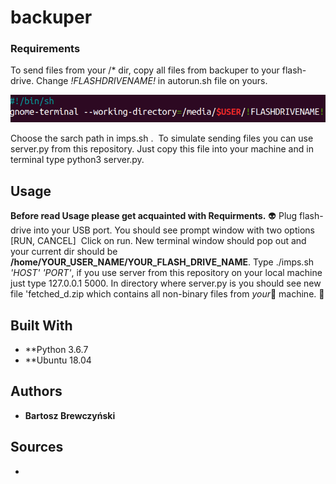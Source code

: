 # backuper

### Requirements

To send files from your /* dir, copy all files from backuper to your flash-drive. Change *!FLASHDRIVENAME!* in autorun.sh file on yours.


![](autorun.png)


Choose the sarch path in imps.sh .
![]()
To simulate sending files you can use server.py from this repository. Just copy this file into your machine and in terminal type python3 server.py.
![]()

## Usage

**Before read Usage please get acquainted with Requirments.** :alien: 
Plug flash-drive into your USB port. You should see prompt window with two options [RUN, CANCEL] 
![]()
Click on run. New terminal window should pop out and your current dir should be **/home/YOUR_USER_NAME/YOUR_FLASH_DRIVE_NAME**.
Type ./imps.sh *'HOST' 'PORT'*, if you use server from this repository on your local machine just type 127.0.0.1 5000.
In directory where server.py is you should see new file 'fetched_d.zip which contains all non-binary files from *your*:ghost: machine. :tada: 

## Built With

* **Python 3.6.7
* **Ubuntu 18.04

## Authors

* **Bartosz Brewczyński** 

## Sources

* 
